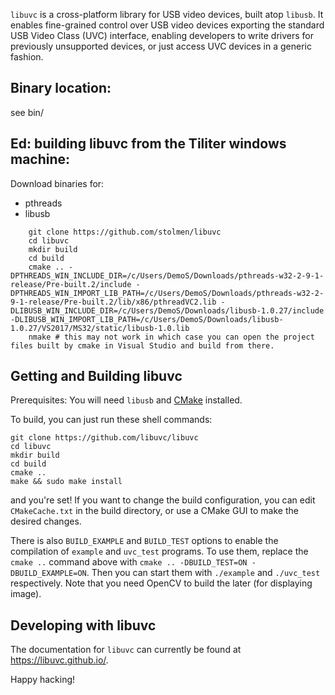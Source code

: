 `libuvc` is a cross-platform library for USB video devices, built atop `libusb`.
It enables fine-grained control over USB video devices exporting the standard USB Video Class
(UVC) interface, enabling developers to write drivers for previously unsupported devices,
or just access UVC devices in a generic fashion.


## Binary location: 
see bin/

## Ed: building libuvc from the Tiliter windows machine: 

Download binaries for:
- pthreads
- libusb

```
    git clone https://github.com/stolmen/libuvc
    cd libuvc
    mkdir build
    cd build
    cmake .. -DPTHREADS_WIN_INCLUDE_DIR=/c/Users/DemoS/Downloads/pthreads-w32-2-9-1-release/Pre-built.2/include -DPTHREADS_WIN_IMPORT_LIB_PATH=/c/Users/DemoS/Downloads/pthreads-w32-2-9-1-release/Pre-built.2/lib/x86/pthreadVC2.lib -DLIBUSB_WIN_INCLUDE_DIR=/c/Users/DemoS/Downloads/libusb-1.0.27/include -DLIBUSB_WIN_IMPORT_LIB_PATH=/c/Users/DemoS/Downloads/libusb-1.0.27/VS2017/MS32/static/libusb-1.0.lib
    nmake # this may not work in which case you can open the project files built by cmake in Visual Studio and build from there.
```

## Getting and Building libuvc

Prerequisites: You will need `libusb` and [CMake](http://www.cmake.org/) installed.

To build, you can just run these shell commands:

    git clone https://github.com/libuvc/libuvc
    cd libuvc
    mkdir build
    cd build
    cmake ..
    make && sudo make install

and you're set! If you want to change the build configuration, you can edit `CMakeCache.txt`
in the build directory, or use a CMake GUI to make the desired changes.

There is also `BUILD_EXAMPLE` and `BUILD_TEST` options to enable the compilation of `example` and `uvc_test` programs. To use them, replace the `cmake ..` command above with `cmake .. -DBUILD_TEST=ON -DBUILD_EXAMPLE=ON`.
Then you can start them with `./example` and `./uvc_test` respectively. Note that you need OpenCV to build the later (for displaying image).

## Developing with libuvc

The documentation for `libuvc` can currently be found at https://libuvc.github.io/.

Happy hacking!
